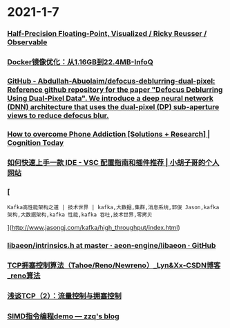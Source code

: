
# 2021-1-7

### [Half-Precision Floating-Point, Visualized / Ricky Reusser / Observable](https://observablehq.com/@rreusser/half-precision-floating-point-visualized)

### [Docker镜像优化：从1.16GB到22.4MB-InfoQ](https://www.infoq.cn/article/7C3mGBKGrgTUZfleyPSR)

### [GitHub - Abdullah-Abuolaim/defocus-deblurring-dual-pixel: Reference github repository for the paper "Defocus Deblurring Using Dual-Pixel Data". We introduce a deep neural network (DNN) architecture that uses the dual-pixel (DP) sub-aperture views to reduce defocus blur.](https://github.com/Abdullah-Abuolaim/defocus-deblurring-dual-pixel)

### [How to overcome Phone Addiction [Solutions + Research] | Cognition Today](https://cognitiontoday.com/phone-addiction-coping-solutions-research-statistics/)

### [如何快速上手一款 IDE - VSC 配置指南和插件推荐 | 小胡子哥的个人网站](http://www.barretlee.com/blog/2017/04/21/something-about-vsc/)

### [
  
    Kafka高性能架构之道 | 技术世界 | kafka,大数据,集群,消息系统,郭俊 Jason,kafka 架构,大数据架构,kafka 性能,kafka 吞吐,技术世界,零拷贝
  
](http://www.jasongj.com/kafka/high_throughput/index.html)

### [libaeon/intrinsics.h at master · aeon-engine/libaeon · GitHub](https://github.com/aeon-engine/libaeon/blob/master/src/common/include/aeon/common/intrinsics.h)

### [TCP拥塞控制算法（Tahoe/Reno/Newreno）_Lyn&Xx-CSDN博客_reno算法](https://blog.csdn.net/lyn_00/article/details/84946730)

### [浅谈TCP（2）：流量控制与拥塞控制](https://juejin.cn/post/6844903588922130440)

### [SIMD指令编程demo — zzq's blog](https://zzqcn.github.io/perf/simd_demo.html)